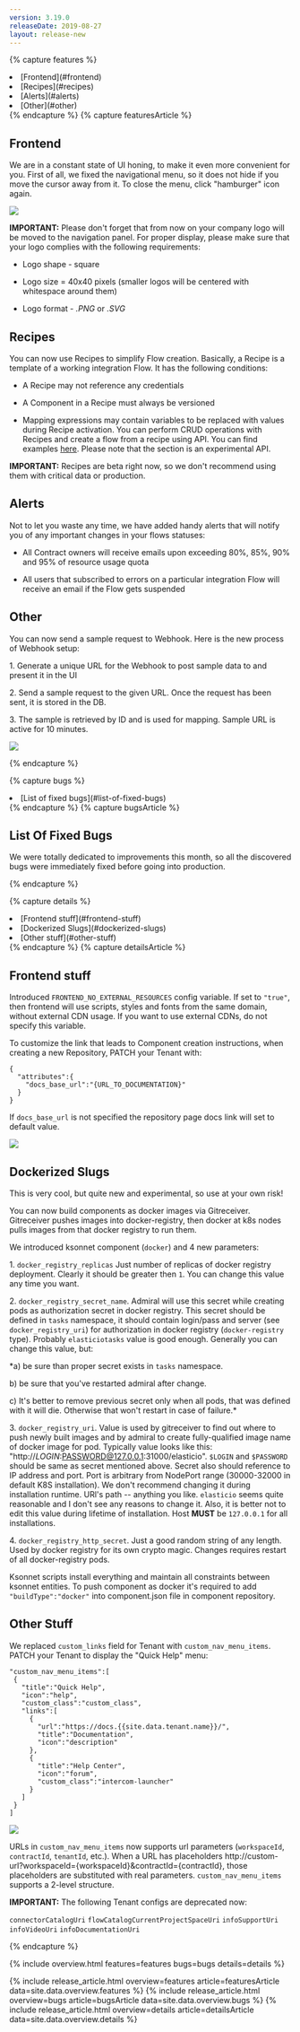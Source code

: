 ```yaml
---
version: 3.19.0
releaseDate: 2019-08-27
layout: release-new
---
```


<!-- ------------------------------------------------------------ -->
<!-- Features Overview -->
<!-- ------------------------------------------------------------ -->
{% capture features %}
<li class="overview__go" markdown="1">
[Frontend](#frontend)
</li>
<li class="overview__go" markdown="1">
[Recipes](#recipes)
</li>
<li class="overview__go" markdown="1">
[Alerts](#alerts)
</li>
<li class="overview__go" markdown="1">
[Other](#other)
</li>
{% endcapture %}
<!-- ------------------------------------------------------------ -->
<!-- Features Article -->
<!-- ------------------------------------------------------------ -->
{% capture featuresArticle %}
<div id="features" class="article__content" markdown="1">

## Frontend
We are in a constant state of UI honing, to make it even more convenient for you. First of all, we fixed the navigational menu, so it does not hide if you move the cursor away from it. To close the menu, click "hamburger" icon again.

![](/assets/img/RN/319/NavMenu1.gif)

**IMPORTANT:** Please don't forget that from now on your company logo will be moved to the navigation panel. For proper display, please make sure that your logo complies with the following requirements:

- Logo shape - square

- Logo size = 40x40 pixels (smaller logos will be centered with whitespace around them)

- Logo format - *.PNG* or *.SVG*

## Recipes
You can now use Recipes to simplify Flow creation. Basically, a Recipe is a template of a working integration Flow. It has the following conditions:

- A Recipe may not reference any credentials

- A Component in a Recipe must always be versioned

- Mapping expressions may contain variables to be replaced with values during Recipe activation. You can perform CRUD operations with Recipes and create a flow from a recipe using API. You can find examples [here]({{site.data.tenant.apiBaseUri}}/docs/v2/#recipes-(experimental)). Please note that the section is an experimental API.

**IMPORTANT:** Recipes are beta right now, so we don't recommend using them with critical data or production.

## Alerts
Not to let you waste any time, we have added handy alerts that will notify you of any important changes in your flows statuses:

- All Contract owners will receive emails upon exceeding 80%, 85%, 90% and 95% of resource usage quota

- All users that subscribed to errors on a particular integration Flow will receive an email if the Flow gets suspended


## Other
You can now send a sample request to Webhook. Here is the new process of Webhook setup:

1\. Generate a unique URL for the Webhook to post sample data to and present it in the UI

2\. Send a sample request to the given URL. Once the request has been sent, it is stored in the DB.

3\. The sample is retrieved by ID and is used for mapping. Sample URL is active for 10 minutes.

![](/assets/img/RN/319/Sample.gif)

</div>
{% endcapture %}

<!-- ------------------------------------------------------------ -->
<!-- Bugs Overview -->
<!-- ------------------------------------------------------------ -->
{% capture bugs %}
<li class="overview__go" markdown="1">
  [List of fixed bugs](#list-of-fixed-bugs)
</li>
{% endcapture %}
<!-- ------------------------------------------------------------ -->
<!-- Bugs Article -->
<!-- ------------------------------------------------------------ -->
{% capture bugsArticle %}
<div id="bugs" class="article__content" markdown="1">

## List Of Fixed Bugs
We were totally dedicated to improvements this month, so all the discovered bugs were immediately fixed before going into production.

</div>
{% endcapture %}

<!-- ------------------------------------------------------------ -->
<!-- Details Overview -->
<!-- ------------------------------------------------------------ -->
{% capture details %}
<li class="overview__go" markdown="1">
  [Frontend stuff](#frontend-stuff)
</li>
<li class="overview__go" markdown="1">
  [Dockerized Slugs](#dockerized-slugs)
</li>
<li class="overview__go" markdown="1">
  [Other stuff](#other-stuff)
</li>
{% endcapture %}
<!-- ------------------------------------------------------------ -->
<!-- Details Article -->
<!-- ------------------------------------------------------------ -->
{% capture detailsArticle %}
<div id="details" class="article__content" markdown="1">

## Frontend stuff
Introduced `FRONTEND_NO_EXTERNAL_RESOURCES` config variable. If set to `"true"`, then frontend will use scripts, styles and fonts from the same domain, without external CDN usage. If you want to use external CDNs, do not specify this variable.

To customize the link that leads to Component creation instructions, when creating a new Repository, PATCH your Tenant with:
```
{
  "attributes":{
    "docs_base_url":"{URL_TO_DOCUMENTATION}"
  }
}           
```

If `docs_base_url` is not specified the repository page docs link will set to default value.

![](/assets/img/RN/319/DocsLink.png)

## Dockerized Slugs
This is very cool, but quite new and experimental, so use at your own risk!

You can now build components as docker images via Gitreceiver. Gitreceiver pushes images into docker-registry, then docker at k8s nodes pulls images from that docker registry to run them.

We introduced ksonnet component (`docker`) and 4 new parameters:

1\. `docker_registry_replicas` Just number of replicas of docker registry deployment. Clearly it should be greater then `1`. You can change this value any time you want.

2\. `docker_registry_secret_name`. Admiral will use this secret while creating pods as authorization secret in docker registry. This secret should be defined in `tasks` namespace, it should contain login/pass and server (see `docker_registry_uri`) for authorization in docker registry (`docker-registry` type).  Probably `elasticiotasks` value is good enough. Generally you can change this value, but:

*a) be sure than proper secret exists in `tasks` namespace.

b) be sure that you've restarted admiral after change.

c) It's better to remove previous secret only when all pods, that was defined with it will die. Otherwise that won't restart in case of failure.*

3\. `docker_registry_uri`. Value is used by gitreceiver to find out where to push newly built images and by admiral to create fully-qualified image name of docker image for pod. Typically value looks like this:  "http://$LOGIN:$PASSWORD@127.0.0.1:31000/elasticio". `$LOGIN` and `$PASSWORD` should be same as secret mentioned above. Secret also should reference to IP address and port. Port is arbitrary from NodePort range (30000-32000 in default K8S installation). We don't recommend changing it during installation runtime. URl's path -- anything you like. `elasticio` seems quite reasonable and I don't see any reasons to change it. Also, it is better not to edit this value during lifetime of installation. Host **MUST** be `127.0.0.1` for all installations.

4\. `docker_registry_http_secret`. Just a good random string of any length. Used by docker registry for its own crypto magic. Changes requires restart of all docker-registry pods.

Ksonnet scripts install everything and maintain all constraints between ksonnet entities. To push component as docker it's required to add `"buildType":"docker"` into component.json file in component repository.


## Other Stuff

We replaced `custom_links` field for Tenant with `custom_nav_menu_items`. PATCH your Tenant to display the "Quick Help" menu:

```
"custom_nav_menu_items":[  
 {  
   "title":"Quick Help",
   "icon":"help",
   "custom_class":"custom_class",
   "links":[  
     {  
       "url":"https://docs.{{site.data.tenant.name}}/",
       "title":"Documentation",
       "icon":"description"
     },
     {  
       "title":"Help Center",
       "icon":"forum",
       "custom_class":"intercom-launcher"
     }
   ]
 }
]
```

![](/assets/img/RN/318/Screenshot_2.png)

URLs in `custom_nav_menu_items` now supports url parameters (`workspaceId`, `contractId`, `tenantId`, etc.). When a URL has placeholders http://custom-url?workspaceId={workspaceId}&contractId={contractId}, those placeholders are substituted with real parameters. `custom_nav_menu_items` supports a 2-level structure.

**IMPORTANT:** The following Tenant configs are deprecated now:

`connectorCatalogUri`
`flowCatalogCurrentProjectSpaceUri`
`infoSupportUri`
`infoVideoUri`
`infoDocumentationUri`
</div>
{% endcapture %}

<!-- ------------------------------------------------------------ -->
<!-- Include Release Overview -->
<!-- ------------------------------------------------------------ -->
{% include overview.html features=features bugs=bugs details=details %}

<!-- ------------------------------------------------------------ -->
<!-- Include Features Article -->
<!-- ------------------------------------------------------------ -->
{% include release_article.html overview=features article=featuresArticle data=site.data.overview.features %}
{% include release_article.html overview=bugs article=bugsArticle data=site.data.overview.bugs %}
{% include release_article.html overview=details article=detailsArticle data=site.data.overview.details %}
